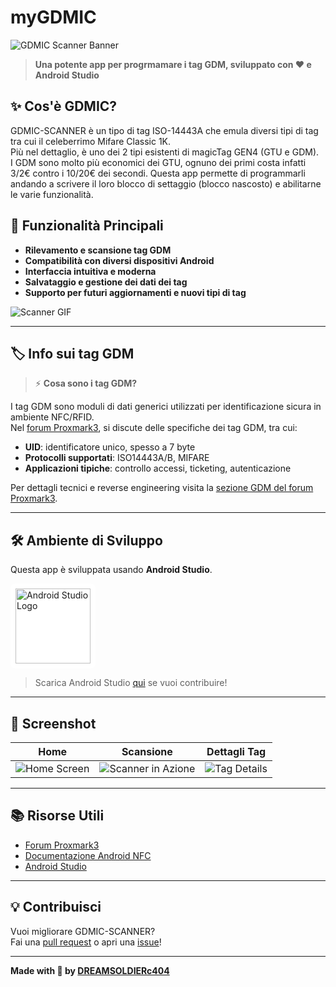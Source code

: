 # myGDMIC

![GDMIC Scanner Banner](https://i.imgur.com/3C7bJwM.png)

> **Una potente app per progrmamare i tag GDM, sviluppato con ❤️ e Android Studio**


## ✨ Cos'è GDMIC?

GDMIC-SCANNER è un tipo di tag ISO-14443A che emula diversi tipi di tag tra cui il celeberrimo Mifare Classic 1K.  
Più nel dettaglio, è uno dei 2 tipi esistenti di magicTag GEN4 (GTU e GDM).  
I GDM sono molto più economici dei GTU, ognuno dei primi costa infatti 3/2€ contro i 10/20€ dei secondi.
Questa app permette di programmarli andando a scrivere il loro blocco di settaggio (blocco nascosto) e abilitarne le varie funzionalità.


## 🚀 Funzionalità Principali

- **Rilevamento e scansione tag GDM**
- **Compatibilità con diversi dispositivi Android**
- **Interfaccia intuitiva e moderna**
- **Salvataggio e gestione dei dati dei tag**
- **Supporto per futuri aggiornamenti e nuovi tipi di tag**

![Scanner GIF](https://media.giphy.com/media/3o6Yg1hX3lG9O3x4tC/giphy.gif)

---

## 🏷️ Info sui tag GDM

> ⚡ **Cosa sono i tag GDM?**

I tag GDM sono moduli di dati generici utilizzati per identificazione sicura in ambiente NFC/RFID.  
Nel [forum Proxmark3](https://www.proxmark.org/forum/viewtopic.php?id=10998), si discute delle specifiche dei tag GDM, tra cui:

- **UID**: identificatore unico, spesso a 7 byte
- **Protocolli supportati**: ISO14443A/B, MIFARE
- **Applicazioni tipiche**: controllo accessi, ticketing, autenticazione

Per dettagli tecnici e reverse engineering visita la [sezione GDM del forum Proxmark3](https://www.proxmark.org/forum/search.php?action=search&keywords=GDM).

---

## 🛠️ Ambiente di Sviluppo

Questa app è sviluppata usando **Android Studio**.

<a href="https://developer.android.com/studio" target="_blank">
  <div style="background-color: #FFFFFF; display: inline-block; border-radius: 8px; padding: 8px;">
    <img 
      src="https://upload.wikimedia.org/wikipedia/commons/9/92/Android_Studio_Trademark.svg" 
      alt="Android Studio Logo" 
      height="120" 
      style="display: block; object-fit: contain;">
  </div>
</a>


> Scarica Android Studio [qui](https://developer.android.com/studio) se vuoi contribuire!

---

## 📸 Screenshot

| Home | Scansione | Dettagli Tag |
|:----:|:---------:|:------------:|
| ![Home Screen](https://i.imgur.com/6pJ0A2F.png) | ![Scanner in Azione](https://i.imgur.com/s7d7i3z.gif) | ![Tag Details](https://i.imgur.com/Cz1gA1x.png) |

---

## 📚 Risorse Utili

- [Forum Proxmark3](https://www.proxmark.org/forum/)
- [Documentazione Android NFC](https://developer.android.com/guide/topics/connectivity/nfc)
- [Android Studio](https://developer.android.com/studio)

---

## 💡 Contribuisci

Vuoi migliorare GDMIC-SCANNER?  
Fai una [pull request](https://github.com/DREAMSOLDIERc404/GDMIC-SCANNER/pulls) o apri una [issue](https://github.com/DREAMSOLDIERc404/GDMIC-SCANNER/issues)!

---

**Made with 💙 by [DREAMSOLDIERc404](https://github.com/DREAMSOLDIERc404)**
